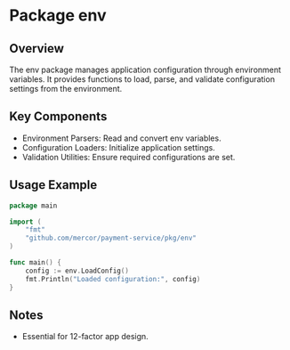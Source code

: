 # Package env

## Overview
The env package manages application configuration through environment variables. It provides functions to load, parse, and validate configuration settings from the environment.

## Key Components
- Environment Parsers: Read and convert env variables.
- Configuration Loaders: Initialize application settings.
- Validation Utilities: Ensure required configurations are set.

## Usage Example
~~~go
package main

import (
	"fmt"
	"github.com/mercor/payment-service/pkg/env"
)

func main() {
	config := env.LoadConfig()
	fmt.Println("Loaded configuration:", config)
}
~~~

## Notes
- Essential for 12-factor app design.
